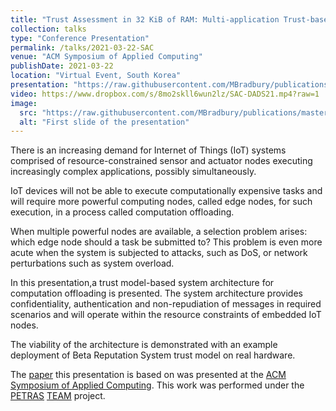 ```yaml
---
title: "Trust Assessment in 32 KiB of RAM: Multi-application Trust-based Task Offloading for Resource-constrained IoT Nodes"
collection: talks
type: "Conference Presentation"
permalink: /talks/2021-03-22-SAC
venue: "ACM Symposium of Applied Computing"
publishDate: 2021-03-22
location: "Virtual Event, South Korea"
presentation: "https://raw.githubusercontent.com/MBradbury/publications/master/presentations/SAC-DADS2021.pdf"
video: https://www.dropbox.com/s/8mo2skll6wun2lz/SAC-DADS21.mp4?raw=1
image:
  src: "https://raw.githubusercontent.com/MBradbury/publications/master/presentations-firstpages/SAC-DADS2021.svg"
  alt: "First slide of the presentation"
---
```


There is an increasing demand for Internet of Things (IoT) systems
comprised of resource-constrained sensor and actuator nodes executing
increasingly complex applications, possibly simultaneously.

IoT devices will not be able to execute computationally expensive
tasks and will require more powerful computing nodes, called edge
nodes, for such execution, in a process called computation offloading.

When multiple powerful nodes are available, a selection problem
arises: which edge node should a task be submitted to? This problem
is even more acute when the system is subjected to attacks,
such as DoS, or network perturbations such as system overload.

In this presentation,a trust model-based system architecture
for computation offloading is presented.
The system architecture provides confidentiality, authentication and
non-repudiation of messages in required scenarios and will operate
within the resource constraints of embedded IoT nodes.

The viability of the architecture is demonstrated with an example deployment
of Beta Reputation System trust model on real hardware.

<!-- readmore -->

The [paper](/publications/Bradbury_2021_TrustAssessment32) this presentation is based on was presented at the [ACM Symposium of Applied Computing](https://www.sigapp.org/sac/sac2021/). This work was performed under the [PETRAS](https://petras-iot.org) [TEAM](/projects/project-6-TEAM/) project.
